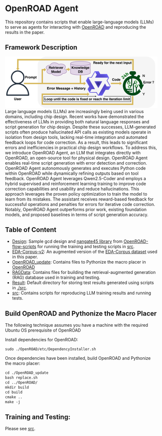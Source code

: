 # OpenROAD Agent
This repository contains scripts that enable large-language models (LLMs) to serve as agents for interacting with [OpenROAD](https://github.com/The-OpenROAD-Project/OpenROAD) and reproducing the results in the paper.

## Framework Description
![Inference](Image/inference.png)
Large language models (LLMs) are increasingly being used in various domains, including chip design. Recent works have demonstrated the effectiveness of LLMs in providing both natural language responses and script generation for chip design. Despite these successes, LLM-generated scripts often produce hallucinated API calls as existing models operate in isolation from design tools, lacking real-time integration and automated feedback loops for code correction. As a result, this leads to significant errors and inefficiencies in practical chip design workflows. To address this, we introduce OpenROAD Agent, an LLM that integrates directly with OpenROAD, an open-source tool for physical design. OpenROAD Agent enables real-time script generation with error detection and correction. OpenROAD Agent autonomously generates and executes Python code within OpenROAD while dynamically refining outputs based on tool feedback. OpenROAD Agent leverages Qwen2.5-Coder and employs a hybrid supervised and reinforcement learning training to improve code correction capabilities and usability and reduce hallucinations. This approach leverages the proven policy optimization to train the model to learn from its mistakes. The assistant receives reward-based feedback for successful operations and penalties for errors for iterative code correction. Notably, OpenROAD Agent outperforms prior work, existing foundation models, and proposed baselines in terms of script generation accuracy.

## Table of Content
  - [Design](./Design): Sample gcd design and [nangate45 library](./Design/nangate45) from [OpenROAD-flow-scripts](https://github.com/The-OpenROAD-Project/OpenROAD-flow-scripts/tree/master) for running the training and testing scripts in [src](./src).
  - [EDA-Corpus-v2](./EDA-Corpus-v2): An augmented version of the [EDA-Corpus dataset](https://ieeexplore.ieee.org/document/10691774) used in this paper.
  - [OpenROAD_update](./OpenROAD_update/): Contains files to Pythonize the macro placer in [OpenROAD](./OpenROAD)
  - [RAGData](./RAGData/): Contains files for building the retrieval-augmented generation (RAG) database used in training and testing.
  - [Result](./Result/): Default directory for storing test results generated using scripts in [./src](./src).
  - [src](./src/): Contains scripts for reproducing LLM training results and running tests.

## Build OpenROAD and Pythonize the Macro Placer

The following technique assumes you have a machine with the required Ubuntu OS prerequisite of OpenROAD

Install dependencies for OpenROAD:
```
sudo ./OpenROAD/etc/DependencyInstaller.sh
```

Once dependencies have been installed, build OpenROAD and Pythonize the macro placer:

```
cd ./OpenROAD_update
bash replace.sh
cd ../OpenROAD/
mkdir build
cd build
cmake ..
make -j
```

## Training and Testing:
Please see [src](./src/).
